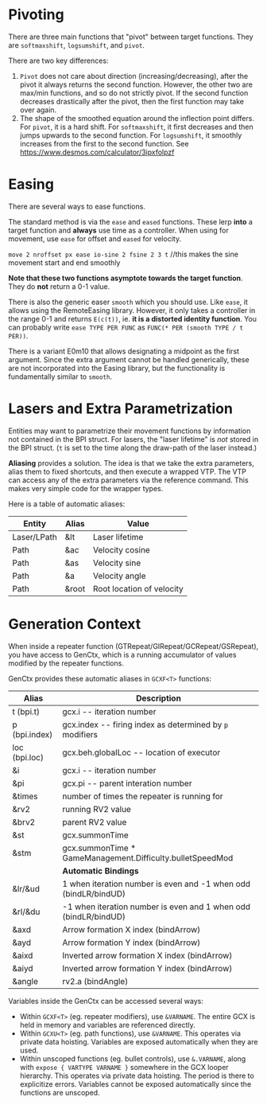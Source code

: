 # Pivoting

There are three main functions that "pivot" between target functions. They are `softmaxshift`, `logsumshift`, and `pivot`. 

There are two key differences:

1. `Pivot` does not care about direction (increasing/decreasing), after the pivot it always returns the second function. However, the other two are max/min functions, and so do not strictly pivot. If the second function decreases drastically after the pivot, then the first function may take over again.
2. The shape of the smoothed equation around the inflection point differs. For `pivot`, it is a hard shift. For `softmaxshift`, it first decreases and then jumps upwards to the second function. For `logsumshift`, it smoothly increases from the first to the second function. See https://www.desmos.com/calculator/3ipxfolpzf

# Easing

There are several ways to ease functions.

The standard method is via the `ease` and `eased` functions. These lerp **into** a target function and **always** use time as a controller. When using for movement, use `ease` for offset and `eased` for velocity.

`move 2 nroffset px ease io-sine 2 fsine 2 3 t` //this makes the sine movement start and end smoothly

**Note that these two functions asymptote towards the target function**. They do **not** return a 0-1 value.

There is also the generic easer `smooth` which you should use. Like `ease`, it allows using the RemoteEasing library. However, it only takes a controller in the range 0-1 and returns `E(c(t))`, ie. **it is a distorted identity function**. You can probably write `ease TYPE PER FUNC` as `FUNC(* PER (smooth TYPE / t PER))`.

There is a variant E0m10 that allows designating a midpoint as the first argument. Since the extra argument cannot be handled generically, these are not incorporated into the Easing library, but the functionality is fundamentally similar to `smooth`. 

# Lasers and Extra Parametrization

Entities may want to parametrize their movement functions by information not contained in the BPI struct. For lasers, the "laser lifetime" is *not* stored in the BPI struct. (`t` is set to the time along the draw-path of the laser instead.)

**Aliasing** provides a solution. The idea is that we take the extra parameters, alias them to fixed shortcuts, and then execute a wrapped VTP. The VTP can access any of the extra parameters via the reference command. This makes very simple code for the wrapper types.

Here is a table of automatic aliases:

| Entity      | Alias | Value                     |
| ----------- | ----- | ------------------------- |
| Laser/LPath | &lt   | Laser lifetime            |
| Path        | &ac   | Velocity cosine           |
| Path        | &as   | Velocity sine             |
| Path        | &a    | Velocity angle            |
| Path        | &root | Root location of velocity |

# Generation Context

When inside a repeater function (GTRepeat/GIRepeat/GCRepeat/GSRepeat), you have access to GenCtx, which is a running accumulator of values modified by the repeater functions.

GenCtx provides these automatic aliases in `GCXF<T>` functions:

| Alias         | Description                                                  |
| ------------- | ------------------------------------------------------------ |
| t (bpi.t)     | gcx.i -- iteration number                                    |
| p (bpi.index) | gcx.index -- firing index as determined by `p` modifiers     |
| loc (bpi.loc) | gcx.beh.globalLoc -- location of executor                    |
| &i            | gcx.i -- iteration number                                    |
| &pi           | gcx.pi -- parent interation number                           |
| &times        | number of times the repeater is running for                  |
| &rv2          | running RV2 value                                            |
| &brv2         | parent RV2 value                                             |
| &st           | gcx.summonTime                                               |
| &stm          | gcx.summonTime * GameManagement.Difficulty.bulletSpeedMod    |
|               | **Automatic Bindings**                                       |
| &lr/&ud       | 1 when iteration number is even and -1 when odd (bindLR/bindUD) |
| &rl/&du       | -1 when iteration number is even and 1 when odd (bindLR/bindUD) |
| &axd          | Arrow formation X index (bindArrow)                          |
| &ayd          | Arrow formation Y index (bindArrow)                          |
| &aixd         | Inverted arrow formation X index (bindArrow)                 |
| &aiyd         | Inverted arrow formation Y index (bindArrow)                 |
| &angle        | rv2.a (bindAngle)                                            |

Variables inside the GenCtx can be accessed several ways:

- Within `GCXF<T>` (eg. repeater modifiers), use `&VARNAME`. The entire GCX is held in memory and variables are referenced directly. 
- Within `GCXU<T>` (eg. path functions), use `&VARNAME`. This operates via private data hoisting. Variables are exposed automatically when they are used.
- Within unscoped functions (eg. bullet controls), use `&.VARNAME`, along with `expose { VARTYPE VARNAME }` somewhere in the GCX looper hierarchy. This operates via private data hoisting. The period is there to explicitize errors. Variables cannot be exposed automatically since the functions are unscoped. 